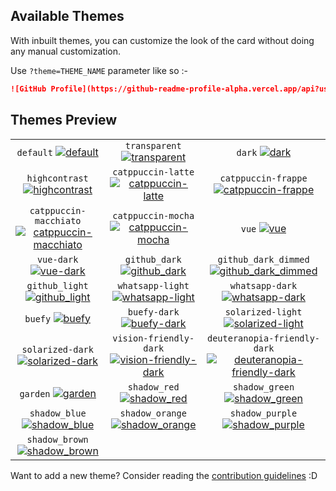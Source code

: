 <!-- DO NOT EDIT THIS FILE DIRECTLY -->
## Available Themes

With inbuilt themes, you can customize the look of the card without doing any manual customization.

Use `?theme=THEME_NAME` parameter like so :-

```md
![GitHub Profile](https://github-readme-profile-alpha.vercel.app/api?username=FajarKim&theme=dark)
```

## Themes Preview

|                   |                   |                   |
| :---------------: | :---------------: | :---------------: |
| `default` [![default](https://github-readme-profile-alpha.vercel.app/api?username=FajarKim&theme=default)](https://github-readme-profile-alpha.vercel.app/api?username=FajarKim&theme=default) | `transparent` [![transparent](https://github-readme-profile-alpha.vercel.app/api?username=FajarKim&theme=transparent)](https://github-readme-profile-alpha.vercel.app/api?username=FajarKim&theme=transparent) | `dark` [![dark](https://github-readme-profile-alpha.vercel.app/api?username=FajarKim&theme=dark)](https://github-readme-profile-alpha.vercel.app/api?username=FajarKim&theme=dark) |
| `highcontrast` [![highcontrast](https://github-readme-profile-alpha.vercel.app/api?username=FajarKim&theme=highcontrast)](https://github-readme-profile-alpha.vercel.app/api?username=FajarKim&theme=highcontrast) | `catppuccin-latte` [![catppuccin-latte](https://github-readme-profile-alpha.vercel.app/api?username=FajarKim&theme=catppuccin-latte)](https://github-readme-profile-alpha.vercel.app/api?username=FajarKim&theme=catppuccin-latte) | `catppuccin-frappe` [![catppuccin-frappe](https://github-readme-profile-alpha.vercel.app/api?username=FajarKim&theme=catppuccin-frappe)](https://github-readme-profile-alpha.vercel.app/api?username=FajarKim&theme=catppuccin-frappe) |
| `catppuccin-macchiato` [![catppuccin-macchiato](https://github-readme-profile-alpha.vercel.app/api?username=FajarKim&theme=catppuccin-macchiato)](https://github-readme-profile-alpha.vercel.app/api?username=FajarKim&theme=catppuccin-macchiato) | `catppuccin-mocha` [![catppuccin-mocha](https://github-readme-profile-alpha.vercel.app/api?username=FajarKim&theme=catppuccin-mocha)](https://github-readme-profile-alpha.vercel.app/api?username=FajarKim&theme=catppuccin-mocha) | `vue` [![vue](https://github-readme-profile-alpha.vercel.app/api?username=FajarKim&theme=vue)](https://github-readme-profile-alpha.vercel.app/api?username=FajarKim&theme=vue) |
| `vue-dark` [![vue-dark](https://github-readme-profile-alpha.vercel.app/api?username=FajarKim&theme=vue-dark)](https://github-readme-profile-alpha.vercel.app/api?username=FajarKim&theme=vue-dark) | `github_dark` [![github_dark](https://github-readme-profile-alpha.vercel.app/api?username=FajarKim&theme=github_dark)](https://github-readme-profile-alpha.vercel.app/api?username=FajarKim&theme=github_dark) | `github_dark_dimmed` [![github_dark_dimmed](https://github-readme-profile-alpha.vercel.app/api?username=FajarKim&theme=github_dark_dimmed)](https://github-readme-profile-alpha.vercel.app/api?username=FajarKim&theme=github_dark_dimmed) |
| `github_light` [![github_light](https://github-readme-profile-alpha.vercel.app/api?username=FajarKim&theme=github_light)](https://github-readme-profile-alpha.vercel.app/api?username=FajarKim&theme=github_light) | `whatsapp-light` [![whatsapp-light](https://github-readme-profile-alpha.vercel.app/api?username=FajarKim&theme=whatsapp-light)](https://github-readme-profile-alpha.vercel.app/api?username=FajarKim&theme=whatsapp-light) | `whatsapp-dark` [![whatsapp-dark](https://github-readme-profile-alpha.vercel.app/api?username=FajarKim&theme=whatsapp-dark)](https://github-readme-profile-alpha.vercel.app/api?username=FajarKim&theme=whatsapp-dark) |
| `buefy` [![buefy](https://github-readme-profile-alpha.vercel.app/api?username=FajarKim&theme=buefy)](https://github-readme-profile-alpha.vercel.app/api?username=FajarKim&theme=buefy) | `buefy-dark` [![buefy-dark](https://github-readme-profile-alpha.vercel.app/api?username=FajarKim&theme=buefy-dark)](https://github-readme-profile-alpha.vercel.app/api?username=FajarKim&theme=buefy-dark) | `solarized-light` [![solarized-light](https://github-readme-profile-alpha.vercel.app/api?username=FajarKim&theme=solarized-light)](https://github-readme-profile-alpha.vercel.app/api?username=FajarKim&theme=solarized-light) |
| `solarized-dark` [![solarized-dark](https://github-readme-profile-alpha.vercel.app/api?username=FajarKim&theme=solarized-dark)](https://github-readme-profile-alpha.vercel.app/api?username=FajarKim&theme=solarized-dark) | `vision-friendly-dark` [![vision-friendly-dark](https://github-readme-profile-alpha.vercel.app/api?username=FajarKim&theme=vision-friendly-dark)](https://github-readme-profile-alpha.vercel.app/api?username=FajarKim&theme=vision-friendly-dark) | `deuteranopia-friendly-dark` [![deuteranopia-friendly-dark](https://github-readme-profile-alpha.vercel.app/api?username=FajarKim&theme=deuteranopia-friendly-dark)](https://github-readme-profile-alpha.vercel.app/api?username=FajarKim&theme=deuteranopia-friendly-dark) |
| `garden` [![garden](https://github-readme-profile-alpha.vercel.app/api?username=FajarKim&theme=garden)](https://github-readme-profile-alpha.vercel.app/api?username=FajarKim&theme=garden) | `shadow_red` [![shadow_red](https://github-readme-profile-alpha.vercel.app/api?username=FajarKim&theme=shadow_red)](https://github-readme-profile-alpha.vercel.app/api?username=FajarKim&theme=shadow_red) | `shadow_green` [![shadow_green](https://github-readme-profile-alpha.vercel.app/api?username=FajarKim&theme=shadow_green)](https://github-readme-profile-alpha.vercel.app/api?username=FajarKim&theme=shadow_green) |
| `shadow_blue` [![shadow_blue](https://github-readme-profile-alpha.vercel.app/api?username=FajarKim&theme=shadow_blue)](https://github-readme-profile-alpha.vercel.app/api?username=FajarKim&theme=shadow_blue) | `shadow_orange` [![shadow_orange](https://github-readme-profile-alpha.vercel.app/api?username=FajarKim&theme=shadow_orange)](https://github-readme-profile-alpha.vercel.app/api?username=FajarKim&theme=shadow_orange) | `shadow_purple` [![shadow_purple](https://github-readme-profile-alpha.vercel.app/api?username=FajarKim&theme=shadow_purple)](https://github-readme-profile-alpha.vercel.app/api?username=FajarKim&theme=shadow_purple) |
| `shadow_brown` [![shadow_brown](https://github-readme-profile-alpha.vercel.app/api?username=FajarKim&theme=shadow_brown)](https://github-readme-profile-alpha.vercel.app/api?username=FajarKim&theme=shadow_brown) |


Want to add a new theme? Consider reading the [contribution guidelines](/CONTRIBUTING.md#-themes-contribution) :D
